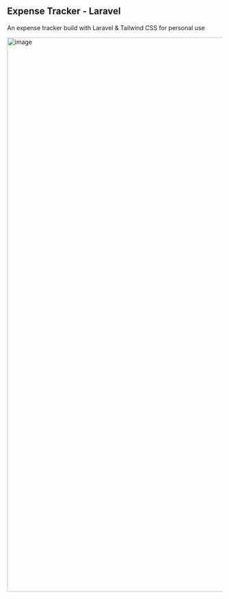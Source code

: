 ## Expense Tracker - Laravel

An expense tracker build with Laravel & Tailwind CSS for personal use

<img width="1294" alt="image" src="https://github.com/fazleyrabby/expense-tracker/assets/26044286/f240ce2e-98c8-4231-9d5b-60252b2cb4d0">

